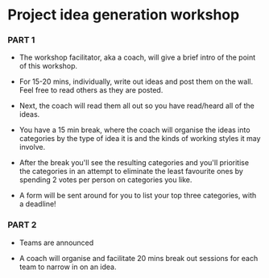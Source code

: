 # Project idea generation workshop

### PART 1

* The workshop facilitator, aka a coach, will give a brief intro of the point of this workshop.

* For 15-20 mins, individually, write out ideas and post them on the wall. Feel free to read others as they are posted.

* Next, the coach will read them all out so you have read/heard all of the ideas.

* You have a 15 min break, where the coach will organise the ideas into categories by the type of idea it is and the kinds of working styles it may involve.

* After the break you'll see the resulting categories and you'll prioritise the categories in an attempt to eliminate the least favourite ones by spending 2 votes per person on categories you like.

* A form will be sent around for you to list your top three categories, with a deadline!

### PART 2

* Teams are announced

* A coach will organise and facilitate 20 mins break out sessions for each team to narrow in on an idea.
